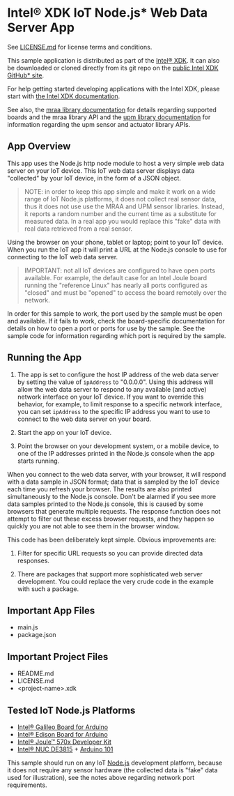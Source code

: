 Intel® XDK IoT Node.js\* Web Data Server App
============================================
See [LICENSE.md](LICENSE.md) for license terms and conditions.

This sample application is distributed as part of the
[Intel® XDK](http://xdk.intel.com). It can also be downloaded
or cloned directly from its git repo on the
[public Intel XDK GitHub\* site](https://github.com/gomobile).

For help getting started developing applications with the
Intel XDK, please start with
[the Intel XDK documentation](https://software.intel.com/en-us/xdk/docs).

See also, the
[mraa library documentation](https://iotdk.intel.com/docs/master/mraa/index.html)
for details regarding supported boards and the mraa library API and the
[upm library documentation](https://iotdk.intel.com/docs/master/upm/) for
information regarding the upm sensor and actuator library APIs.

App Overview
------------
This app uses the Node.js http node module to host a very simple web data
server on your IoT device. This IoT web data server displays data "collected"
by your IoT device, in the form of a JSON object.

> NOTE: in order to keep this app simple and make it work on a wide range of
> IoT Node.js platforms, it does not collect real sensor data, thus it does
> not use use the MRAA and UPM sensor libraries. Instead, it reports a random
> number and the current time as a substitute for measured data. In a real app
> you would replace this "fake" data with real data retrieved from a real
> sensor.

Using the browser on your phone, tablet or laptop; point to your IoT device.
When you run the IoT app it will print a URL at the Node.js console to use for
connecting to the IoT web data server.

> IMPORTANT: not all IoT devices are configured to have open ports available.
> For example, the default case for an Intel Joule board running the
> "reference Linux" has nearly all ports configured as "closed" and must be
> "opened" to access the board remotely over the network.

In order for this sample to work, the port used by the sample must be open and
available. If it fails to work, check the board-specific documentation for
details on how to open a port or ports for use by the sample. See the sample
code for information regarding which port is required by the sample.

Running the App
---------------

1. The app is set to configure the host IP address of  the web data server by
   setting the value of `ipAddress` to "0.0.0.0". Using this address will allow
   the web data server to respond to any available (and active) network interface
   on your IoT device. If you want to override this behavior, for example, to
   limit response to a specific network interface, you can set `ipAddress` to the
   specific IP address you want to use to connect to the web data server on your
   board.

2. Start the app on your IoT device.

3. Point the browser on your development system, or a mobile device, to
   one of the IP addresses printed in the Node.js console when the app starts
   running.

When you connect to the web data server, with your browser, it will respond
with a data sample in JSON format; data that is sampled by the IoT device each
time you refresh your browser. The results are also printed simultaneously to
the Node.js console. Don't be alarmed if you see more data samples printed to
the Node.js console, this is caused by some browsers that generate multiple
requests. The response function does not attempt to filter out these excess
browser requests, and they happen so quickly you are not able to see them in
the browser window.

This code has been deliberately kept simple. Obvious improvements are:

1. Filter for specific URL requests so you can provide directed data responses.

2. There are packages that support more sophisticated web server development.
   You could replace the very crude code in the example with such a package.

Important App Files
-------------------
* main.js
* package.json

Important Project Files
-----------------------
* README.md
* LICENSE.md
* \<project-name\>.xdk

Tested IoT Node.js Platforms
----------------------------
* [Intel® Galileo Board for Arduino](http://intel.com/galileo)
* [Intel® Edison Board for Arduino](http://intel.com/edison)
* [Intel® Joule™ 570x Developer Kit](http://intel.com/joule)
* [Intel® NUC DE3815](http://www.intel.com/nucsupport) + [Arduino 101](http://intel.com/arduino)

This sample should run on any IoT [Node.js](http://nodejs.org) development
platform, because it does not require any sensor hardware (the collected data
is "fake" data used for illustration), see the notes above regarding network
port requirements.
